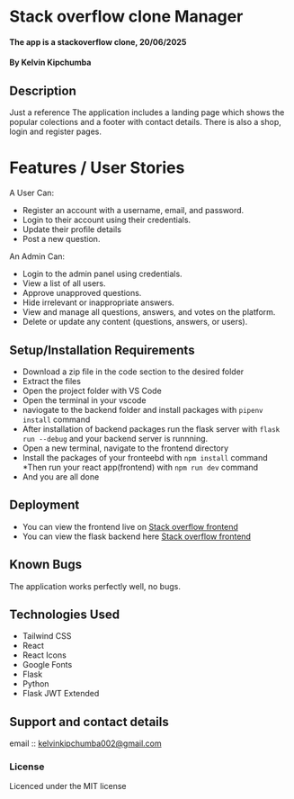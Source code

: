 # Stack overflow clone Manager
#### The app is a stackoverflow clone, 20/06/2025
#### **By Kelvin Kipchumba**
## Description
Just a reference
The application includes a  landing page which shows the popular colections and a footer with contact details. 
There is also a shop, login and register pages.

# Features / User Stories
A User Can:
- Register an account with a username, email, and password.
- Login to their account using their credentials.
- Update their profile details
- Post a new question.

An Admin Can:
- Login to the admin panel using credentials.
- View a list of all users.
- Approve unapproved questions.
- Hide irrelevant or inappropriate answers.
- View and manage all questions, answers, and votes on the platform.
- Delete or update any content (questions, answers, or users).


## Setup/Installation Requirements
* Download a zip file in the code section to the desired folder
* Extract the files
* Open the project folder with VS Code
* Open the terminal in your vscode
* naviogate to the backend folder and install packages with `pipenv install` command
* After installation of backend packages run the flask server with `flask run --debug` and your backend server is runnning.
* Open a new terminal, navigate to the frontend directory
* Install the packages of your fronteebd with `npm install` command
*Then run your react app(frontend) with `npm run dev` command
* And you are all done


## Deployment
* You can view the frontend live on [Stack overflow frontend](https://extraordinary-hummingbird-a3ca9c.netlify.app/)
* You can view the flask backend here [Stack overflow frontend](https://stack-overflow-clone-tybm.onrender.com)

## Known Bugs
The application works perfectly well, no bugs.

## Technologies Used
- Tailwind CSS
- React
- React Icons
- Google Fonts
- Flask
- Python
- Flask JWT Extended


## Support and contact details
email :: kelvinkipchumba002@gmail.com

### License
Licenced under the MIT license



